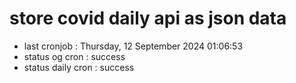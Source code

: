 # store covid daily api as json data

- last cronjob : Thursday, 12 September 2024 01:06:53
- status og cron : success
- status daily cron : success
      
      